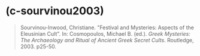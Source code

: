 # (c-sourvinou2003)
> Sourvinou-Inwood, Christiane. "Festival and Mysteries: Aspects of the Eleusinian Cult". In: Cosmopoulos, Michael B. (ed.). *Greek Mysteries: The Archaeology and Ritual of Ancient Greek Secret Cults*. Routledge, 2003. p25-50.